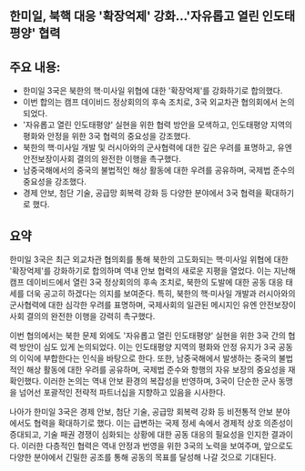 ## 한미일, 북핵 대응 '확장억제' 강화…'자유롭고 열린 인도태평양' 협력

## 주요 내용:
*   한미일 3국은 북한의 핵·미사일 위협에 대한 '확장억제'를 강화하기로 합의했다.
*   이번 합의는 캠프 데이비드 정상회의의 후속 조치로, 3국 외교차관 협의회에서 논의되었다.
*   '자유롭고 열린 인도태평양' 실현을 위한 협력 방안을 모색하고, 인도태평양 지역의 평화와 안정을 위한 3국 협력의 중요성을 강조했다.
*   북한의 핵·미사일 개발 및 러시아와의 군사협력에 대한 깊은 우려를 표명하고, 유엔 안전보장이사회 결의의 완전한 이행을 촉구했다.
*   남중국해에서의 중국의 불법적인 해상 활동에 대한 우려를 공유하며, 국제법 준수의 중요성을 강조했다.
*   경제 안보, 첨단 기술, 공급망 회복력 강화 등 다양한 분야에서 3국 협력을 확대하기로 했다.

## 요약

한미일 3국은 최근 외교차관 협의회를 통해 북한의 고도화되는 핵·미사일 위협에 대한 '확장억제'를 강화하기로 합의하며 역내 안보 협력의 새로운 지평을 열었다. 이는 지난해 캠프 데이비드에서 열린 3국 정상회의의 후속 조치로, 북한의 도발에 대한 공동 대응 태세를 더욱 공고히 하겠다는 의지를 보여준다. 특히, 북한의 핵·미사일 개발과 러시아와의 군사협력에 대한 심각한 우려를 표명하며, 국제사회의 일관된 메시지인 유엔 안전보장이사회 결의의 완전한 이행을 강력히 촉구했다.

이번 협의에서는 북한 문제 외에도 '자유롭고 열린 인도태평양' 실현을 위한 3국 간의 협력 방안이 심도 있게 논의되었다. 이는 인도태평양 지역의 평화와 안정 유지가 3국 공동의 이익에 부합한다는 인식을 바탕으로 한다. 또한, 남중국해에서 발생하는 중국의 불법적인 해상 활동에 대한 우려를 공유하며, 국제법 준수와 항행의 자유 보장의 중요성을 재확인했다. 이러한 논의는 역내 안보 환경의 복잡성을 반영하며, 3국이 단순한 군사 동맹을 넘어선 포괄적인 전략적 파트너십을 지향하고 있음을 시사한다.

나아가 한미일 3국은 경제 안보, 첨단 기술, 공급망 회복력 강화 등 비전통적 안보 분야에서도 협력을 확대하기로 했다. 이는 급변하는 국제 정세 속에서 경제적 상호 의존성이 증대되고, 기술 패권 경쟁이 심화되는 상황에 대한 공동 대응의 필요성을 인지한 결과이다. 이러한 다층적인 협력은 역내 안정과 번영을 위한 3국의 노력을 보여주며, 앞으로도 다양한 분야에서 긴밀한 공조를 통해 공동의 목표를 달성해 나갈 것으로 기대된다.